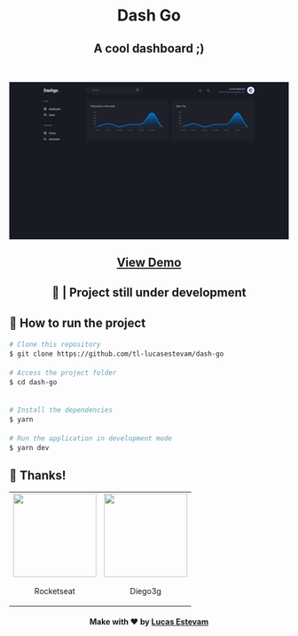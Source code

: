 <h1 align="center" title="Dash Go">
		Dash Go
</h1>

<h2 align="center">A cool dashboard ;)</h2>

<br>

<img align="center" 
	src="/.github/assets/app_preview.png" 
	alt="Dashgo Preview" 
/>

<h2 align="center"> 
	<a href="https://dash-go-nine.vercel.app">View Demo</a>
</h2>

<h2 align="center">🚧 | Project still under development</h2>

## 🔨 How to run the project

```bash
# Clone this repository
$ git clone https://github.com/tl-lucasestevam/dash-go

# Access the project folder
$ cd dash-go


# Install the dependencies
$ yarn

# Run the application in development mode
$ yarn dev

```

## **:star2: Thanks!**

<div align=center>
  <table style="width:100%">
    <tr align=center>
      <td>
        <a href="https://rocketseat.com.br/">
          <img width="150" height="150" src="https://avatars.githubusercontent.com/u/28929274?s=200&v=4">
        </a>
        <p>
          Rocketseat
        </p>
      </td>
      <td>
        <a href="https://github.com/diego3g">
          <img width="150" height="150" src="https://avatars.githubusercontent.com/u/2254731?v=4">
        </a>
        <p>
          Diego3g
        </p>
      </td>
    </tr>
  </table>
</div>

<h4 align="center">
	Make with ❤️ by <a href="https://github.com/tl-lucasestevam">Lucas Estevam</a>
</h4>
